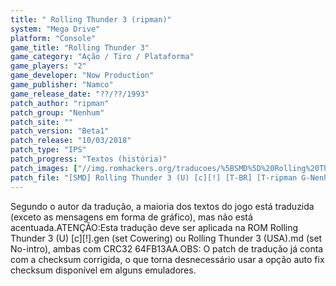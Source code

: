 ```yaml
---
title: " Rolling Thunder 3 (ripman)"
system: "Mega Drive"
platform: "Console"
game_title: "Rolling Thunder 3"
game_category: "Ação / Tiro / Plataforma"
game_players: "2"
game_developer: "Now Production"
game_publisher: "Namco"
game_release_date: "??/??/1993"
patch_author: "ripman"
patch_group: "Nenhum"
patch_site: ""
patch_version: "Beta1"
patch_release: "10/03/2018"
patch_type: "IPS"
patch_progress: "Textos (história)"
patch_images: ["//img.romhackers.org/traducoes/%5BSMD%5D%20Rolling%20Thunder%203%20-%20ripman%20-%201.png","//img.romhackers.org/traducoes/%5BSMD%5D%20Rolling%20Thunder%203%20-%20ripman%20-%202.png","//img.romhackers.org/traducoes/%5BSMD%5D%20Rolling%20Thunder%203%20-%20ripman%20-%203.png"]
patch_file: "[SMD] Rolling Thunder 3 (U) [c][!] [T-BR] [T-ripman G-Nenhum] [V-Beta1 A-2018].7z"
---
```

Segundo o autor da tradução, a maioria dos textos do jogo está traduzida (exceto as mensagens em forma de gráfico), mas não está acentuada.ATENÇÃO:Esta tradução deve ser aplicada na ROM Rolling Thunder 3 (U) [c][!].gen (set Cowering) ou Rolling Thunder 3 (USA).md (set No-intro), ambas com CRC32 64FB13AA.OBS: O patch de tradução já conta com a checksum corrigida, o que torna desnecessário usar a opção auto fix checksum disponível em alguns emuladores.